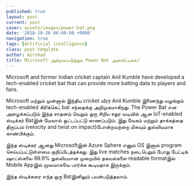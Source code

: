 ```yaml
---
published: true
layout: post
current: post
cover: assets/images/power-bat.png
date: '2018-10-26 06:40:00 +0000'
navigation: true
tags: [Artificial intelligence]
class: post-template
author: mirshad
title: Microsoft அறிமுகப்படுத்தும் Power Bat அனலிட்டிக்ஸ்!
---
```

Microsoft and former Indian cricket captain Anil Kumble have developed a tech-enabled cricket bat that can provide more batting data to players and fans.

Microsoft மற்றும் முன்னால் இந்திய cricket வீரர் Anil Kumble இணைந்து வழங்கும் tech-enabled கிரிக்கெட் bat சந்தைக்கு அறிமுகமாகிறது.
The Power Bat என அழைக்கப்படும் இந்த சாதனம் வெறும் ஒரு சிறிய சதுர வடிவில் ஆன IoT-enabled ஸ்டிக்கர் Batஇன் மேலால் ஒட்டப்பட்டு காணப்படும். இது வேகம் மற்றும் தாக்கத்தை திருப்பம் (velocity and twist on impact)போன்றவற்றை மிகவும் துல்லியமாக காண்பிக்கும்.

இந்த ஸ்டிக்கர் ஆனது Microsoftஇன் Azure Sphere எனும் OS இனால் program செய்யப்பட்டுள்ளமை குறிப்பிடத்தக்கது. இது live matches நடைபெறும் போது பேட்டிங் ஷாட்ஸ்கலை 99.9% துல்லியமான முறையில் தகவல்களை readable formatஇல் Mobile Appஇல் மூலமாகவே பார்க்க கூடியதாக இருக்கும்.

இந்த ஸ்டிக்கரை எந்த ஒரு Batஇனிலும் பயன்படுத்தலாம்.
